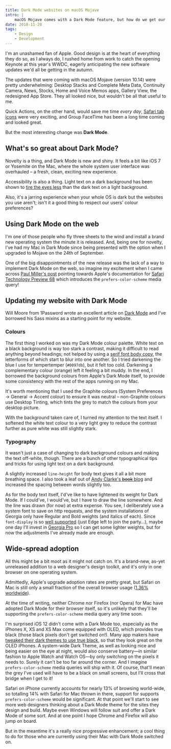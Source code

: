 ```yaml
---
title: Dark Mode websites on macOS Mojave
intro: |
    macOS Mojave comes with a Dark Mode feature, but how do we get our websites to do the same? Turns out there's a handy CSS media query that does the job!
date: 2018-11-28
tags:
    - Design
    - Development
---
```


I'm an unashamed fan of Apple. Good design is at the heart of everything they do so, as I always do, I rushed home from work to catch the opening Keynote at this year's WWDC, eagerly anticipating the new software updates we'd all be getting in the autumn.

The updates that were coming with macOS Mojave (version 10.14) were pretty underwhelming: Desktop Stacks and Complete Meta Data, Continuity Camera, News, Stocks, Home and Voice Memos apps, Gallery View, the redesigned App Store. They all looked nice, but wouldn't be all that useful to me.

Quick Actions, on the other hand, would save me time *every day*, [Safari tab icons](/blog/safari-tab-icons) were very exciting, and Group FaceTime has been a long time coming and looked great.

But the most interesting change was **Dark Mode**.


## What's so great about Dark Mode?

Novelty is a thing, and Dark Mode is new and shiny. It feels a bit like iOS 7 or Yosemite on the Mac, where the whole system user interface was overhauled – a fresh, clean, exciting new experience.

Accessibility is also a thing. Light text on a dark background has been shown to [tire the eyes less](https://usabilitygeek.com/light-dark-ui-usability-perspective/) than the dark text on a light background.

Also, it's a jarring experience when your whole OS is dark but the websites you use aren't; isn't it a good thing to respect our users' colour preferences?


## Using Dark Mode on the web

I'm one of those people who fly three sheets to the wind and install a brand new operating system the minute it is released. And, being one for novelty, I've had my Mac in Dark Mode since being presented with the option when I upgraded to Mojave on the 24th of September.

One of the big disappointments of the new release was the lack of a way to implement Dark Mode on the web, so imagine my excitement when I came across [Paul Miller's post](https://paulmillr.com/posts/using-dark-mode-in-css/) pointing towards Apple's documentation for [Safari Technology Preview 68](https://webkit.org/blog/8475/release-notes-for-safari-technology-preview-68/) which introduces the `prefers-color-scheme` media query!


## Updating my website with Dark Mode

Will Moore from 1Password wrote an excellent article on [Dark Mode](https://blog.1password.com/from-dark-to-light-and-back-again/) and I've borrowed his Sass mixins as a starting point for my website.

### Colours

The first thing I worked on was my Dark Mode colour palette. White text on a black background is way too stark a contrast, making it difficult to read anything beyond headings; not helped by using a [serif font body copy](/blog/tempertempers-typefaces), the letterforms of which start to blur into one another. So I tried darkening the blue I use for tempertemper (`#0097db`), but it felt too cold. Darkening a complementary colour (orange) left it feeling a bit muddy. In the end, I borrowed the background colours from Apple's Dark Mode itself, to provide some consistency with the rest of the apps running on my Mac.

It's worth mentioning that I used the Graphite colours (System Preferences → General → Accent colour) to ensure it was neutral – non-Graphite colours use Desktop Tinting, which tints the grey to match the colours from your desktop picture.

With the background taken care of, I turned my attention to the  text itself. I softened the white text colour to a very light grey to reduce the contrast further as pure white was still slightly stark.

### Typography

It wasn't just a case of changing to dark background colours and making the text off-white, though. There are a bunch of other typographical tips and tricks for using light text on a dark background.

A slightly increased `line-height` for body text gives it all a bit more breathing space. I also took a leaf out of [Andy Clarke's ~~book~~ blog](https://stuffandnonsense.co.uk/blog/redesigning-your-product-and-website-for-dark-mode) and increased the spacing between words slightly too.

As for the body text itself, I'd've like to have lightened its weight for Dark Mode. If I could've, I would've, but I have to draw the line somewhere. And the line was drawn (for now) at extra expense. You see, I deliberately use a system font to save on http requests, and the system installations of Georgia only have Regular and Bold weights (and italics of each). Since `font-display` is so [well supported](https://caniuse.com/#feat=css-font-rendering-controls) (just Edge left to join the party…), maybe one day I'll invest in [Georgia Pro](https://www.myfonts.com/fonts/ascender/georgia-pro/) so I can get some lighter weights, but for now the adjustments I've already made are enough.


## Wide-spread adoption

All this might be a bit moot as it might not catch on. It's a brand-new, as-yet unreleased addition to a web designer's design toolkit, and it's only in one browser on one operating system.

Admittedly, Apple's upgrade adoption rates are pretty great, but Safari on Mac is still only a small fraction of the overall browser usage ([1.36% worldwide](https://gs.statcounter.com/browser-version-market-share/desktop-mobile-tablet/worldwide/#monthly-201810-201810-bar)).

At the time of writing, neither Chrome nor Firefox (nor Opera) for Mac have adopted Dark Mode for their browser itself, so it's unlikely that they'll be supporting the `prefers-color-scheme` media query any time soon.

I'm surprised iOS 12 didn't come with a Dark Mode too, especially as the iPhones X, XS and XS Max come equipped with OLED, which provides true black (those black pixels don't get switched on!). Many app makers have [tweaked their dark themes to use true black](https://9to5mac.com/2018/10/18/tweetbot-true-dark-mode-gifs/), so that they look great on the OLED iPhones. A system-wide Dark Theme, as well as looking nice and being easier on the eye at night, would also conserve battery—in similar fashion to Apple Watch and Watch OS—by only switching on the pixels it needs to. Surely it can't be too far around the corner. And I imagine `prefers-color-scheme`  media queries will ship with it. Of course, that'll mean the grey I've used will have to be a black on small screens, but I'll cross that bridge when I get to it!

Safari on iPhone currently accounts for nearly 13% of browsing world-wide, so totalling 14% with Safari for Mac thrown in there, support for supports `prefers-color-scheme` would be significant. At that point we'll start to see more web designers thinking about a Dark Mode theme for the sites they design and build. Maybe even Windows will follow suit and offer a Dark Mode of some sort. And at one point I hope Chrome and Firefox will also jump on board.

But in the meantime it's a really nice progressive enhancement; a cool thing to do for those who are currently using their Mac with Dark Mode switched on.
